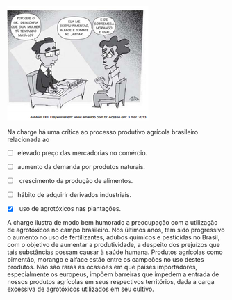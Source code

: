 

![](e4e0edeb-8928-f1c2-9b58-2ba5e1833f78.png)

Na charge há uma crítica ao processo produtivo agrícola brasileiro relacionada ao



- [ ] elevado preço das mercadorias no comércio.
- [ ] aumento da demanda por produtos naturais.
- [ ]  crescimento da produção de alimentos.
- [ ] hábito de adquirir derivados industriais.
- [x]  uso de agrotóxicos nas plantações.


A charge ilustra de modo bem humorado a preocupação com a utilização de agrotóxicos no campo brasileiro. Nos últimos anos, tem sido progressivo o aumento no uso de fertilizantes, adubos químicos e pesticidas no Brasil, com o objetivo de aumentar a produtividade, a despeito dos prejuízos que tais substâncias possam causar à saúde humana. Produtos agrícolas como pimentão, morango e alface estão entre os campeões no uso destes produtos. Não são raras as ocasiões em que países importadores, especialmente os europeus, impõem barreiras que impedem a entrada de nossos produtos agrícolas em seus respectivos territórios, dada a carga excessiva de agrotóxicos utilizados em seu cultivo.
